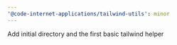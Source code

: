 ```yaml
---
'@code-internet-applications/tailwind-utils': minor
---
```


Add initial directory and the first basic tailwind helper
